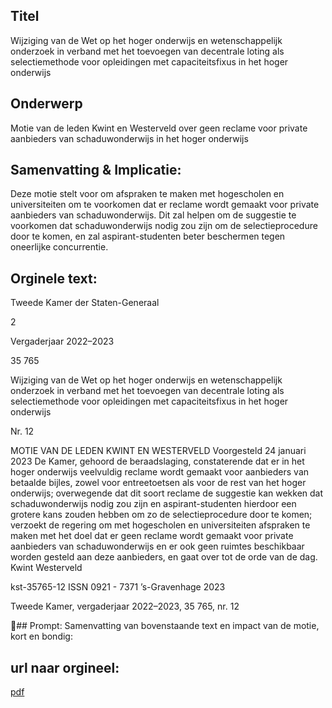 ## Titel
Wijziging van de Wet op het hoger onderwijs en wetenschappelijk onderzoek in verband met het toevoegen van decentrale loting als selectiemethode voor opleidingen met capaciteitsfixus in het hoger onderwijs
## Onderwerp
Motie van de leden Kwint en Westerveld over geen reclame voor private aanbieders van schaduwonderwijs in het hoger onderwijs
## Samenvatting & Implicatie:

Deze motie stelt voor om afspraken te maken met hogescholen en universiteiten om te voorkomen dat er reclame wordt gemaakt voor private aanbieders van schaduwonderwijs. Dit zal helpen om de suggestie te voorkomen dat schaduwonderwijs nodig zou zijn om de selectieprocedure door te komen, en zal aspirant-studenten beter beschermen tegen oneerlijke concurrentie.
## Orginele text:


Tweede Kamer der Staten-Generaal

2

Vergaderjaar 2022–2023

35 765

Wijziging van de Wet op het hoger onderwijs en
wetenschappelijk onderzoek in verband met het
toevoegen van decentrale loting als
selectiemethode voor opleidingen met
capaciteitsfixus in het hoger onderwijs

Nr. 12

MOTIE VAN DE LEDEN KWINT EN WESTERVELD
Voorgesteld 24 januari 2023
De Kamer,
gehoord de beraadslaging,
constaterende dat er in het hoger onderwijs veelvuldig reclame wordt
gemaakt voor aanbieders van betaalde bijles, zowel voor entreetoetsen
als voor de rest van het hoger onderwijs;
overwegende dat dit soort reclame de suggestie kan wekken dat schaduwonderwijs nodig zou zijn en aspirant-studenten hierdoor een grotere kans
zouden hebben om zo de selectieprocedure door te komen;
verzoekt de regering om met hogescholen en universiteiten afspraken te
maken met het doel dat er geen reclame wordt gemaakt voor private
aanbieders van schaduwonderwijs en er ook geen ruimtes beschikbaar
worden gesteld aan deze aanbieders,
en gaat over tot de orde van de dag.
Kwint
Westerveld

kst-35765-12
ISSN 0921 - 7371
’s-Gravenhage 2023

Tweede Kamer, vergaderjaar 2022–2023, 35 765, nr. 12

## Prompt:
Samenvatting van bovenstaande text en impact van de motie, kort en bondig:

## url naar orgineel:
[pdf](https://gegevensmagazijn.tweedekamer.nl/OData/v4/2.0/Document(cba8391b-9c74-4bf2-9be7-9ec3b6674e51)/resource)
